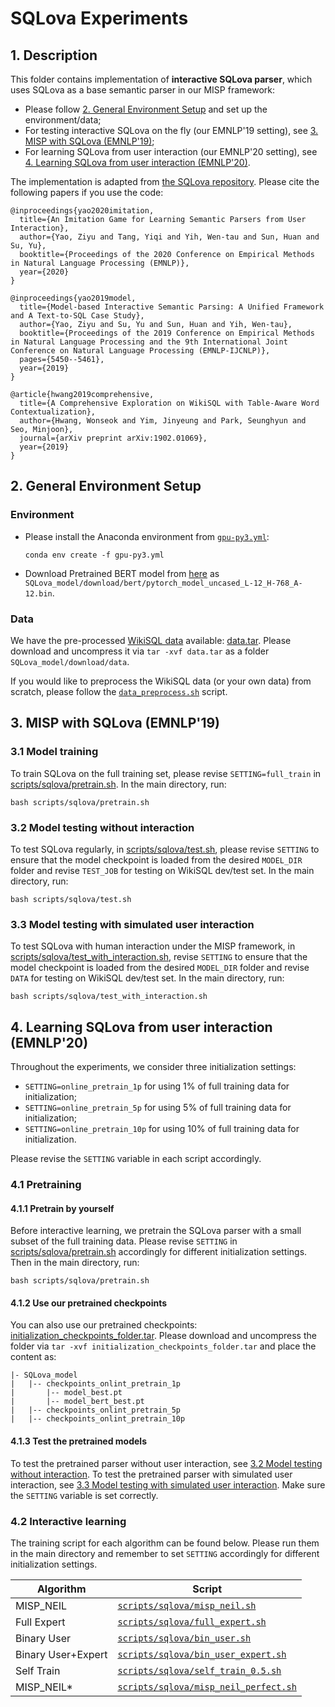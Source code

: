 # SQLova Experiments

## 1. Description
This folder contains implementation of **interactive SQLova parser**, which uses SQLova as a base semantic parser in our MISP framework:
- Please follow [2. General Environment Setup](#2-general-environment-setup) and set up the environment/data;
- For testing interactive SQLova on the fly (our EMNLP'19 setting), see [3. MISP with SQLova (EMNLP'19)](#3-misp-with-sqlova-emnlp19);
- For learning SQLova from user interaction (our EMNLP'20 setting), see [4. Learning SQLova from user interaction (EMNLP'20)](#4-learning-sqlova-from-user-interaction-emnlp20).

The implementation is adapted from [the SQLova repository](https://github.com/naver/sqlova). 
Please cite the following papers if you use the code:

```
@inproceedings{yao2020imitation,
  title={An Imitation Game for Learning Semantic Parsers from User Interaction},
  author={Yao, Ziyu and Tang, Yiqi and Yih, Wen-tau and Sun, Huan and Su, Yu},
  booktitle={Proceedings of the 2020 Conference on Empirical Methods in Natural Language Processing (EMNLP)},
  year={2020}
}

@inproceedings{yao2019model,
  title={Model-based Interactive Semantic Parsing: A Unified Framework and A Text-to-SQL Case Study},
  author={Yao, Ziyu and Su, Yu and Sun, Huan and Yih, Wen-tau},
  booktitle={Proceedings of the 2019 Conference on Empirical Methods in Natural Language Processing and the 9th International Joint Conference on Natural Language Processing (EMNLP-IJCNLP)},
  pages={5450--5461},
  year={2019}
}

@article{hwang2019comprehensive,
  title={A Comprehensive Exploration on WikiSQL with Table-Aware Word Contextualization},
  author={Hwang, Wonseok and Yim, Jinyeung and Park, Seunghyun and Seo, Minjoon},
  journal={arXiv preprint arXiv:1902.01069},
  year={2019}
}
```

## 2. General Environment Setup
### Environment
- Please install the Anaconda environment from [`gpu-py3.yml`](../gpu-py3.yml):
    ```
    conda env create -f gpu-py3.yml
    ```

- Download Pretrained BERT model from [here](https://drive.google.com/file/d/1f_LEWVgrtZLRuoiExJa5fNzTS8-WcAX9/view?usp=sharing) as
 `SQLova_model/download/bert/pytorch_model_uncased_L-12_H-768_A-12.bin`.

### Data
We have the pre-processed [WikiSQL data](https://github.com/salesforce/WikiSQL) available: [data.tar](https://www.dropbox.com/s/younbzsa0t6wzan/data.tar?dl=0).
Please download and uncompress it via `tar -xvf data.tar` as a folder `SQLova_model/download/data`.

If you would like to preprocess the WikiSQL data (or your own data) from scratch, please follow the [`data_preprocess.sh`](../scripts/sqlova/data_preprocess.sh) script.


## 3. MISP with SQLova (EMNLP'19)
### 3.1 Model training
To train SQLova on the full training set, please revise `SETTING=full_train` in [scripts/sqlova/pretrain.sh](../scripts/sqlova/pretrain.sh).
In the main directory, run:
```
bash scripts/sqlova/pretrain.sh
```

### 3.2 Model testing without interaction
To test SQLova regularly, in [scripts/sqlova/test.sh](../scripts/sqlova/test.sh), please revise `SETTING` 
to ensure that the model checkpoint is loaded from the desired `MODEL_DIR` folder and revise `TEST_JOB` for testing on WikiSQL dev/test set.
In the main directory, run:
``` 
bash scripts/sqlova/test.sh
```

### 3.3 Model testing with simulated user interaction
To test SQLova with human interaction under the MISP framework, in [scripts/sqlova/test_with_interaction.sh](../scripts/sqlova/test_with_interaction.sh),
revise `SETTING` to ensure that the model checkpoint is loaded from the desired `MODEL_DIR` folder and revise `DATA` for testing on WikiSQL dev/test set.
In the main directory, run:
```
bash scripts/sqlova/test_with_interaction.sh
```


## 4. Learning SQLova from user interaction (EMNLP'20)
Throughout the experiments, we consider three initialization settings:
- `SETTING=online_pretrain_1p` for using 1% of full training data for initialization;
- `SETTING=online_pretrain_5p` for using 5% of full training data for initialization;
- `SETTING=online_pretrain_10p` for using 10% of full training data for initialization.

Please revise the `SETTING` variable in each script accordingly.

### 4.1 Pretraining

#### 4.1.1 Pretrain by yourself
Before interactive learning, we pretrain the SQLova parser with a small subset of the full training data. 
Please revise `SETTING` in [scripts/sqlova/pretrain.sh](../scripts/sqlova/pretrain.sh) accordingly for different initialization settings.
Then in the main directory, run:
```
bash scripts/sqlova/pretrain.sh
```

#### 4.1.2 Use our pretrained checkpoints
You can also use our pretrained checkpoints: [initialization_checkpoints_folder.tar](https://www.dropbox.com/s/rcmz56h0803sz8g/initialization_checkpoints_folder.tar?dl=0). 
Please download and uncompress the folder via `tar -xvf initialization_checkpoints_folder.tar` and place the content as:
```
|- SQLova_model
|   |-- checkpoints_onlint_pretrain_1p
|       |-- model_best.pt
|       |-- model_bert_best.pt
|   |-- checkpoints_onlint_pretrain_5p
|   |-- checkpoints_onlint_pretrain_10p
```

#### 4.1.3 Test the pretrained models
To test the pretrained parser without user interaction, see [3.2 Model testing without interaction](#32-model-testing-without-interaction).
To test the pretrained parser with simulated user interaction, see [3.3 Model testing with simulated user interaction](#33-model-testing-with-simulated-user-interaction).
Make sure the `SETTING` variable is set correctly.

### 4.2 Interactive learning

The training script for each algorithm can be found below. Please run them in the main directory and 
remember to set `SETTING` accordingly for different initialization settings.

| Algorithm  | Script |
| ------------- | ------------- |
| MISP_NEIL  | [`scripts/sqlova/misp_neil.sh`](../scripts/sqlova/misp_neil.sh)  |
| Full Expert  | [`scripts/sqlova/full_expert.sh`](../scripts/sqlova/full_expert.sh)  |
| Binary User  | [`scripts/sqlova/bin_user.sh`](../scripts/sqlova/bin_user.sh)  |
| Binary User+Expert  | [`scripts/sqlova/bin_user_expert.sh`](../scripts/sqlova/bin_user_expert.sh)  |
| Self Train  | [`scripts/sqlova/self_train_0.5.sh`](../scripts/sqlova/self_train_0.5.sh)  |
| MISP_NEIL*  | [`scripts/sqlova/misp_neil_perfect.sh`](../scripts/sqlova/misp_neil_perfect.sh)  |

